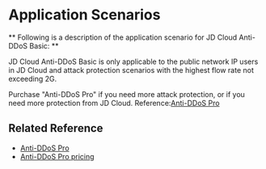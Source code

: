# Application Scenarios

** Following is a description of the application scenario for JD Cloud Anti-DDoS Basic: **

JD Cloud Anti-DDoS Basic is only applicable to the public network IP users in JD Cloud and attack protection scenarios with the highest flow rate not exceeding 2G.

Purchase "Anti-DDoS Pro" if you need more attack protection, or if you need more protection from JD Cloud. Reference:[Anti-DDoS Pro](https://www.jdcloud.com/products/ipanti)

 



## Related Reference

- [Anti-DDoS Pro](https://github.com/jdcloudcom/cn/blob/edit/documentation/Cloud-Security/Advanced-Anti-DDoS/Introduction/What-Is-Advanced-Anti-DDoS.md)
- [Anti-DDoS Pro pricing](https://github.com/jdcloudcom/cn/blob/edit/documentation/Cloud-Security/Advanced-Anti-DDoS/Pricing/Billing-Rules.md)
